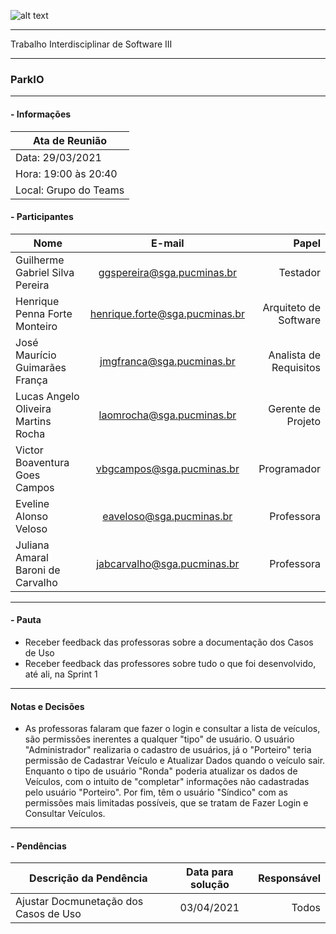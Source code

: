 ![alt text](https://i.imgur.com/vpJKjtW.png "Logo Puc")

***

Trabalho Interdisciplinar de Software III

------
### ParkIO

___


####  - Informações
| Ata de Reunião          |
| -------------           |
| Data: 29/03/2021        |
| Hora: 19:00 às 20:40    |
| Local: Grupo do Teams   |

#### - Participantes
| Nome                                 | E-mail                          | Papel                     |
| -------------                        | :-------------:                 | --------------:           |
| Guilherme Gabriel Silva Pereira      | ggspereira@sga.pucminas.br      | Testador                  |
| Henrique Penna Forte Monteiro        | henrique.forte@sga.pucminas.br  | Arquiteto de Software     |
| José Maurício Guimarães França       | jmgfranca@sga.pucminas.br       | Analista de Requisitos    |
| Lucas Angelo Oliveira Martins Rocha  | laomrocha@sga.pucminas.br       | Gerente de Projeto        |
| Victor Boaventura Goes Campos        | vbgcampos@sga.pucminas.br       | Programador               |
| Eveline Alonso Veloso                | eaveloso@sga.pucminas.br        | Professora       |
| Juliana Amaral Baroni de Carvalho    | jabcarvalho@sga.pucminas.br     | Professora       |
___

#### - Pauta

- Receber feedback das professoras sobre a documentação dos Casos de Uso
- Receber feedback das professores sobre tudo o que foi desenvolvido, até ali, na Sprint 1

___

#### Notas e Decisões

- As professoras falaram que fazer o login e consultar a lista de veículos, são permissões inerentes a qualquer "tipo" de usuário. O usuário "Administrador" realizaria o cadastro de usuários, já o "Porteiro" teria permissão de Cadastrar Veículo e Atualizar Dados quando o veículo sair. Enquanto o tipo de usuário "Ronda" poderia atualizar os dados de Veículos, com o intuito de "completar" informações não cadastradas pelo usuário "Porteiro". Por fim, têm o usuário "Síndico" com as permissões mais limitadas possíveis, que se tratam de Fazer Login e Consultar Veículos.

___

#### - Pendências

| Descrição da Pendência               | Data para solução               | Responsável          |
| -------------                        | :-------------:                 | -----:               |
| Ajustar Docmunetação dos Casos de Uso| 03/04/2021                      | Todos                |


